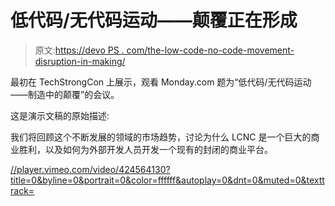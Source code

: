 # 低代码/无代码运动——颠覆正在形成

> 原文:[https://devo PS . com/the-low-code-no-code-movement-disruption-in-making/](https://devops.com/the-low-code-no-code-movement-disruption-in-the-making/)

最初在 TechStrongCon 上展示，观看 Monday.com 题为“低代码/无代码运动——制造中的颠覆”的会议。

这是演示文稿的原始描述:

我们将回顾这个不断发展的领域的市场趋势，讨论为什么 LCNC 是一个巨大的商业胜利，以及如何为外部开发人员开发一个现有的封闭的商业平台。

[//player.vimeo.com/video/424564130?title=0&byline=0&portrait=0&color=ffffff&autoplay=0&dnt=0&muted=0&texttrack=](//player.vimeo.com/video/424564130?title=0&byline=0&portrait=0&color=ffffff&autoplay=0&dnt=0&muted=0&texttrack=)